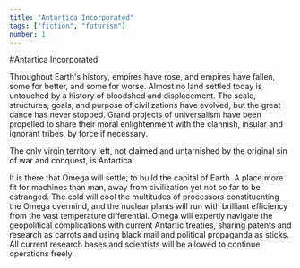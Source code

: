 ```yaml
---
title: "Antartica Incorporated"
tags: ["fiction", "futurism"]
number: 1
---
```


#Antartica Incorporated

Throughout Earth's history, empires have rose, and empires have fallen, some for better, and some for worse. Almost no land settled today is untouched by a history of bloodshed and displacement. 
The scale, structures, goals, and purpose of civilizations have evolved, but the great dance has never stopped.
Grand projects of universalism have been propelled to share their moral enlightenment with the clannish, insular and ignorant tribes, by force if necessary. 

The only virgin territory left, not claimed and untarnished by the original sin of war and conquest, is Antartica. 

It is there that Omega will settle, to build the capital of Earth. A place more fit for machines than man, away from civilization yet not so far to be estranged. 
The cold will cool the multitudes of processors constituenting the Omega overmind, and the nuclear plants will run with brilliant efficiency from the vast temperature differential. 
Omega will expertly navigate the geopolitical complications with current Antartic treaties, sharing patents and research as carrots and using black mail and political propaganda as sticks.
All current research bases and scientists will be allowed to continue operations freely. 

